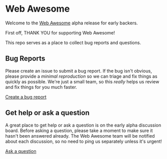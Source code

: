 # Web Awesome

Welcome to the [Web Awesome](https://webawesome.com/) alpha release for early backers.

First off, THANK YOU for supporting Web Awesome!

This repo serves as a place to collect bug reports and questions.

## Bug Reports

Please create an issue to submit a bug report. If the bug isn't obvious, please provide a _minimal reproduction_ so we can triage and fix things as quickly as possible. We're just a small team, so this _really_ helps us review and fix things for you much faster.

[Create a bug report](https://github.com/shoelace-style/webawesome-alpha/issues/new)

## Get help or ask a question

A great place to get help or ask a question is on the early alpha discussion board. Before asking a question, please take a moment to make sure it hasn't been answered already. The Web Awesome team will be notified about each discussion, so no need to ping us separately unless it's urgent!

[Ask a question](https://github.com/shoelace-style/webawesome-alpha/discussions/new/choose)
